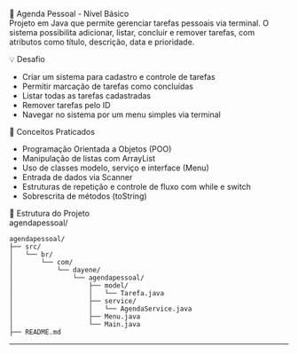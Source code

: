 📅 Agenda Pessoal - Nível Básico  
Projeto em Java que permite gerenciar tarefas pessoais via terminal. O sistema possibilita adicionar, listar, concluir e remover tarefas, com atributos como título, descrição, data e prioridade.

💡 Desafio
- Criar um sistema para cadastro e controle de tarefas
- Permitir marcação de tarefas como concluídas
- Listar todas as tarefas cadastradas
- Remover tarefas pelo ID
- Navegar no sistema por um menu simples via terminal

🧠 Conceitos Praticados
- Programação Orientada a Objetos (POO)
- Manipulação de listas com ArrayList
- Uso de classes modelo, serviço e interface (Menu)
- Entrada de dados via Scanner
- Estruturas de repetição e controle de fluxo com while e switch
- Sobrescrita de métodos (toString)

📁 Estrutura do Projeto  
agendapessoal/  

```
agendapessoal/
├── src/
│   └── br/
│       └── com/
│           └── dayene/
│               └── agendapessoal/
│                   ├── model/
│                   │   └── Tarefa.java
│                   ├── service/
│                   │   └── AgendaService.java
│                   ├── Menu.java
│                   └── Main.java
├── README.md
```

---

